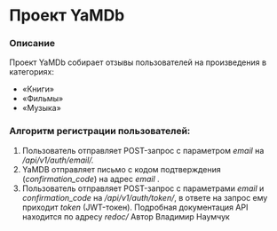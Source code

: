 # Проект YaMDb

### Описание
Проект YaMDb собирает отзывы пользователей на произведения в категориях:
- «Книги»
- «Фильмы»
- «Музыка»

### Алгоритм регистрации пользователей:
1. Пользователь отправляет POST-запрос с параметром *email* на */api/v1/auth/email/.*
2. YaMDB отправляет письмо с кодом подтверждения (*confirmation_code*) на адрес *email* .
3. Пользователь отправляет POST-запрос с параметрами *email* и *confirmation_code* на 
*/api/v1/auth/token/*, в ответе на запрос ему приходит *token* (JWT-токен).
Подробная документация API находится по адресу *redoc/*
Автор
Владимир Наумчук
